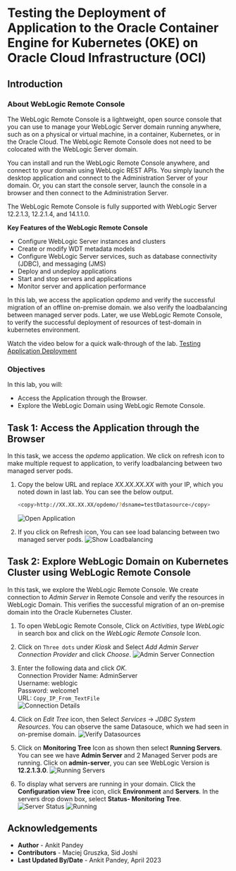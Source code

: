 # Testing the Deployment of Application to the Oracle Container Engine for Kubernetes (OKE) on Oracle Cloud Infrastructure (OCI) 

## Introduction

### About WebLogic Remote Console

The WebLogic Remote Console is a lightweight, open source console that you can use to manage your WebLogic Server domain running anywhere, such as on a physical or virtual machine, in a container, Kubernetes, or in the Oracle Cloud. The WebLogic Remote Console does not need to be colocated with the WebLogic Server domain.

You can install and run the WebLogic Remote Console anywhere, and connect to your domain using WebLogic REST APIs. You simply launch the desktop application and connect to the Administration Server of your domain. Or, you can start the console server, launch the console in a browser and then connect to the Administration Server.

The WebLogic Remote Console is fully supported with WebLogic Server 12.2.1.3, 12.2.1.4, and 14.1.1.0.

**Key Features of the WebLogic Remote Console**

* Configure WebLogic Server instances and clusters
* Create or modify WDT metadata models
* Configure WebLogic Server services, such as database connectivity (JDBC), and messaging (JMS)
* Deploy and undeploy applications
* Start and stop servers and applications
* Monitor server and application performance

In this lab, we access the application *opdemo* and verify the successful migration of an offline on-premise domain. we also verify the loadbalancing between managed server pods. Later, we use WebLogic Remote Console, to verify the successful deployment of resources of test-domain in kubernetes environment.

Watch the video below for a quick walk-through of the lab.
[Testing Application Deployment](videohub:1_kcvw3xrf)

### Objectives

In this lab, you will:

* Access the Application through the Browser.
* Explore the WebLogic Domain using WebLogic Remote Console.


## Task 1: Access the Application through the Browser

In this task, we access the *opdemo* application. We click on refresh icon to make multiple request to application, to verify loadbalancing between two managed server pods.

1. Copy the below URL and replace *XX.XX.XX.XX* with your IP, which you noted down in last lab. You can see the below output.
    ```bash
    <copy>http://XX.XX.XX.XX/opdemo/?dsname=testDatasource</copy>
    ```
    ![Open Application](images/open-application.png)


2. If you click on Refresh icon, You can see load balancing between two managed server pods.
    ![Show Loadbalancing](images/show-load-balancing.png)


## Task 2: Explore WebLogic Domain on Kubernetes Cluster using WebLogic Remote Console

In this task, we explore the WebLogic Remote Console. We create connection to *Admin Server* in Remote Console and verify the resources in WebLogic Domain. This verifies the successful migration of an on-premise domain into the Oracle Kubernetes Cluster. 

1. To open WebLogic Remote Console, Click on *Activities*, type *WebLogic* in search box and click on the *WebLogic Remote Console* Icon.

2. Click on `Three dots` under *Kiosk* and Select *Add Admin Server Connection Provider* and click *Choose*.
    ![Admin Server Connection](images/adminserver-connection.png)

3. Enter the following data and click *OK*.<br>
    Connection Provider Name: AdminServer<br>
    Username: weblogic<br>
    Password: welcome1<br>
    URL:  `Copy_IP_From_TextFile`</br>
    ![Connection Details](images/connection-details.png)

4. Click on *Edit Tree* icon, then Select *Services* -> *JDBC System Resources*. You can observe the same Datasouce, which we had seen in on-premise domain.
    ![Verify Datasources](images/verify-datasources.png)

5. Click on **Monitoring Tree** Icon as shown then select **Running Servers**. You can see we have **Admin Server** and 2 Managed Server pods are running. Click on **admin-server**, you can see WebLogic Version is **12.2.1.3.0**.
    ![Running Servers](images/wls-version.png)

6. To display what servers are running in your domain. Click the **Configuration view Tree** icon, click **Environment** and **Servers**. In the servers drop down box, select **Status- Monitoring Tree**.
    ![Server Status](images/running-server-status.png)
    ![Running](images/running.png)


## Acknowledgements

* **Author** -  Ankit Pandey
* **Contributors** - Maciej Gruszka, Sid Joshi
* **Last Updated By/Date** - Ankit Pandey, April 2023